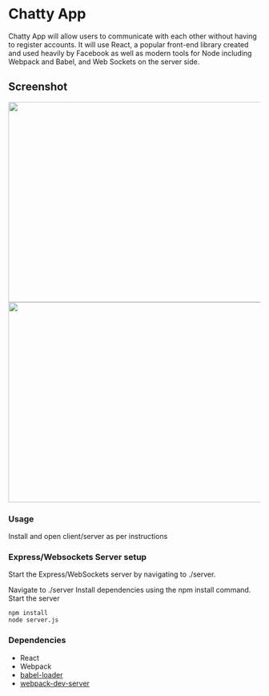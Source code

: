 Chatty App
=====================

Chatty App will allow users to communicate with each other without having to register accounts. It will use React, a popular front-end library created and used heavily by Facebook as well as modern tools for Node including Webpack and Babel, and Web Sockets on the server side.

## Screenshot


<img src="https://github.com/chrisliew/Chatty-App/blob/master/docs/UsersChatting.png" height="400px" width="800px">
<img align="center" src="https://github.com/chrisliew/Chatty-App/blob/master/docs/ChattyPicWithDog.png" height="400px" width="800px">


### Usage

Install and open client/server as per instructions


### Express/Websockets Server setup

Start the Express/WebSockets server by navigating to ./server.

Navigate to ./server
Install dependencies using the npm install command.
Start the server

```
npm install
node server.js
```

### Dependencies

* React
* Webpack
* [babel-loader](https://github.com/babel/babel-loader)
* [webpack-dev-server](https://github.com/webpack/webpack-dev-server)
